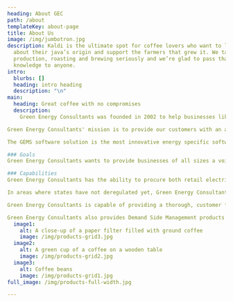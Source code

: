 ```yaml
---
heading: About GEC
path: /about
templateKey: about-page
title: About Us
image: /img/jumbotron.jpg
description: Kaldi is the ultimate spot for coffee lovers who want to learn
  about their java’s origin and support the farmers that grew it. We take coffee
  production, roasting and brewing seriously and we’re glad to pass that
  knowledge to anyone.
intro:
  blurbs: []
  heading: intro heading
  description: "\n"
main:
  heading: Great coffee with no compromises
  description:
    Green Energy Consultants was founded in 2002 to help businesses like yours keep up with and take advantage of the ever-changing energy landscape.

Green Energy Consultants' mission is to provide our customers with an apples to apples comparison of electricity options available as well assist in the development of an energy strategy customized to the needs and unique environment of their company. Green Energy Consultants will provide Demand Side Management products and services designed to reduce kw, therm/btu demand, and consumption at each customer load center. In addition, Green Energy Consultants looks for ways to reduce carbon emissions and decrease greenhouse gases, all while saving our customers money.

The GEMS software solution is the most innovative energy specific software solution on the market today.

### Goals
Green Energy Consultants wants to provide businesses of all sizes a voice of reason in energy budgeting as well as help develop an energy strategy tailored for that particular business. We also want to help maximize our customers efficiency through the use of our GEMS software solution. The most comprehensive energy reporting and efficiency tool on the market today.

### Capabilities
Green Energy Consultants has the ability to procure both retail electricity and natural gas from several of the largest and most recognized Retail Energy Providers in America. We will provide you with an apples to apples (Non Biased) comparison of energy products from several of the largest and most reputable REPS (Retail Energy Providers) in the Country. This will insure your company true savings. Green Energy Consultants will shop rates from recommended energy providers in areas where deregulation allows this.

In areas where states have not deregulated yet, Green Energy Consultants can provide Utility Tariff consulting, rate analysis, or take advantage of Demand Response programs and other traditional interruptible rate programs. Also, new state mandated RPS standards can help a customer produce savings thru energy reduction as part of a comprehensive strategic energy plan.

Green Energy Consultants is capable of providing a thorough, customer focused, energy needs analysis and a detailed competitive energy cost analysis on a customer by customer and facility to facility basis.

Green Energy Consultants also provides Demand Side Management products and services designed to reduce kw and therm/btu demand and consumption at each customer load center, reduce carbon emissions and decrease greenhouse gases, all while saving our customers money.
  image1:
    alt: A close-up of a paper filter filled with ground coffee
    image: /img/products-grid3.jpg
  image2:
    alt: A green cup of a coffee on a wooden table
    image: /img/products-grid2.jpg
  image3:
    alt: Coffee beans
    image: /img/products-grid1.jpg
full_image: /img/products-full-width.jpg

---
```

